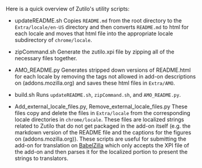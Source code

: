 Here is a quick overview of Zutilo's utility scripts:

* updateREADME.sh
Copies `README.md` from the root directory to the `Extra/locale/en-US` directory and then converts `README.md` to html for each locale and moves that html file into the appropriate locale subdirectory of `chrome/locale`.

* zipCommand.sh
Generate the zutilo.xpi file by zipping all of the necessary files together.

* AMO_README.py
Generates stripped down versions of README.html for each locale by removing the tags not allowed in add-on descriptions on (addons.mozilla.org) and saves these html files in `Extra/AMO`.

* build.sh
Runs `updateREADME.sh`, `zipCommand.sh`, and `AMO_README.py`.

* Add_external_locale_files.py, Remove_external_locale_files.py
These files copy and delete the files in `Extra/locale` from the corresponding locale directories in `chrome/locale`. These files are localized strings related to Zutilo that do not get packaged in the add-on itself (e.g. the markdown version of the README file and the captions for the figures on (addons.mozilla.org)). These scripts are useful for submitting the add-on for translation on [BabelZilla](www.babelzilla.org) which only accepts the XPI file of the add-on and then parses it for the localized portion to present the strings to translators.
